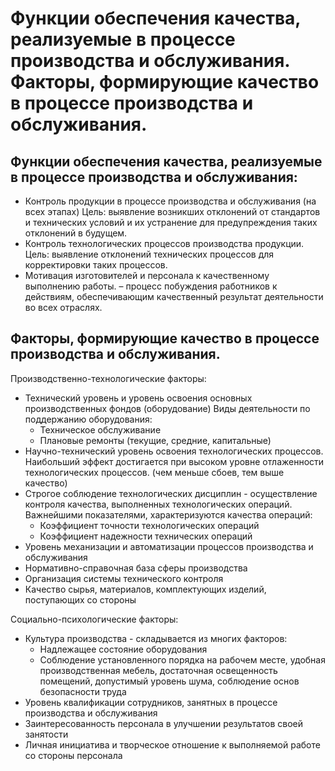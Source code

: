 # Функции обеспечения качества, реализуемые в процессе производства и обслуживания. Факторы, формирующие качество в процессе производства и обслуживания.
## Функции обеспечения качества, реализуемые в процессе производства и обслуживания:
* Контроль продукции в процессе производства и обслуживания (на всех этапах) Цель: выявление возникших отклонений от стандартов и технических условий и их устранение для предупреждения таких отклонений в будущем.
* Контроль технологических процессов производства продукции. Цель: выявление отклонений технических процессов для корректировки таких процессов.
* Мотивация изготовителей и персонала к качественному выполнению работы. – процесс побуждения работников к действиям, обеспечивающим качественный результат деятельности во всех отраслях.

## Факторы, формирующие качество в процессе производства и обслуживания.
Производственно-технологические факторы:
* Технический уровень и уровень освоения основных производственных фондов
(оборудование) Виды деятельности по поддержанию оборудования:
  * Техническое обслуживание
  * Плановые ремонты (текущие, средние, капитальные)
* Научно-технический уровень освоения технологических процессов. Наибольший эффект достигается при высоком уровне отлаженности технологических процессов. (чем меньше сбоев, тем выше качество)
* Строгое соблюдение технологических дисциплин - осуществление контроля качества, выполненных технологических операций. Важнейшими показателями, характеризуются качества операций:
  * Коэффициент точности технологических операций
  * Коэффициент надежности технических операций
* Уровень механизации и автоматизации процессов производства и обслуживания
* Нормативно-справочная база сферы производства
* Организация системы технического контроля
* Качество сырья, материалов, комплектующих изделий, поступающих со стороны

Социально-психологические факторы:
* Культура производства - складывается из многих факторов:
  * Надлежащее состояние оборудования
  * Соблюдение установленного порядка на рабочем месте, удобная производственная мебель, достаточная освещенность помещений, допустимый уровень шума, соблюдение основ безопасности труда
* Уровень квалификации сотрудников, занятных в процессе производства и
обслуживания
* Заинтересованность персонала в улучшении результатов своей занятости
* Личная инициатива и творческое отношение к выполняемой работе со стороны персонала

